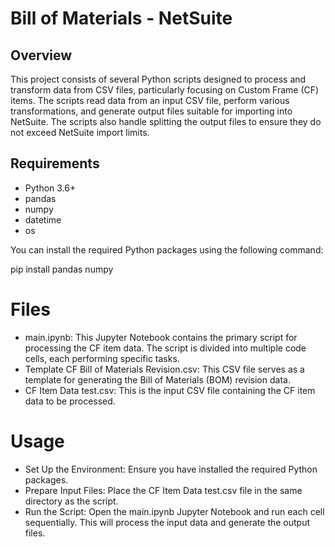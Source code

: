 # Bill of Materials - NetSuite

## Overview
This project consists of several Python scripts designed to process and transform data from CSV files, particularly focusing on Custom Frame (CF) items. The scripts read data from an input CSV file, perform various transformations, and generate output files suitable for importing into NetSuite. The scripts also handle splitting the output files to ensure they do not exceed NetSuite import limits.

## Requirements
- Python 3.6+
- pandas
- numpy
- datetime
- os

You can install the required Python packages using the following command:

pip install pandas numpy

# Files
- main.ipynb: This Jupyter Notebook contains the primary script for processing the CF item data. The script is divided into multiple code cells, each performing specific tasks.
- Template CF Bill of Materials Revision.csv: This CSV file serves as a template for generating the Bill of Materials (BOM) revision data.
- CF Item Data test.csv: This is the input CSV file containing the CF item data to be processed.
# Usage
- Set Up the Environment: Ensure you have installed the required Python packages.
- Prepare Input Files: Place the CF Item Data test.csv file in the same directory as the script.
- Run the Script: Open the main.ipynb Jupyter Notebook and run each cell sequentially. This will process the input data and generate the output files.
